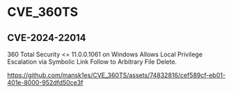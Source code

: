 # CVE_360TS

## CVE-2024-22014

360 Total Security <= 11.0.0.1061 on Windows Allows Local Privilege Escalation via Symbolic Link Follow to Arbitrary File Delete.


https://github.com/mansk1es/CVE_360TS/assets/74832816/cef589cf-eb01-401e-8000-952dfd50ce3f

